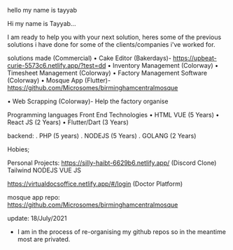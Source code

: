 hello my name is tayyab


Hi my name is Tayyab...

I am ready to help you with your next solution, heres some of the previous solutions i have done for some of the
clients/companies i've worked for.

solutions made (Commercial)
• Cake Editor (Bakerdays)- https://upbeat-curie-5573c6.netlify.app/?test=dd
• Inventory Management  (Colorway)
• Timesheet Management (Colorway)
• Factory Management Software (Colorway)
• Mosque App (Flutter)-  https://github.com/Microsomes/birminghamcentralmosque

• Web Scrapping (Colorway)- Help the factory organise 

Programming languages
 Front End Technologies
• HTML VUE (5 Years)
• React JS (2 Years)
• Flutter/Dart (3 Years)

backend:
. PHP (5 years)
. NODEJS (5 Years)
. GOLANG (2 Years)


Hobies;




Personal Projects:
https://silly-haibt-6629b6.netlify.app/ (Discord Clone)
    Tailwind
    NODEJS 
    VUE JS

https://virtualdocsoffice.netlify.app/#/login (Doctor Platform) 


mosque app repo: https://github.com/Microsomes/birminghamcentralmosque


update: 18/July/2021
- I am in the process of re-organising my github repos so in the meantime most are privated.
